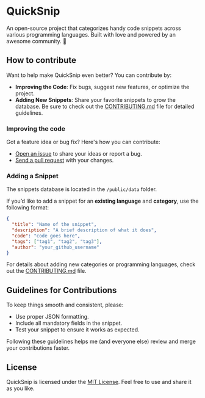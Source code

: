 # QuickSnip

An open-source project that categorizes handy code snippets across various programming languages. Built with love and powered by an awesome community. 🚀

## How to contribute

Want to help make QuickSnip even better? You can contribute by:

- **Improving the Code**: Fix bugs, suggest new features, or optimize the project.
- **Adding New Snippets**: Share your favorite snippets to grow the database.
Be sure to check out the [CONTRIBUTING.md](/CONTRIBUTING.md) file for detailed guidelines.

### Improving the code

Got a feature idea or bug fix? Here's how you can contribute:

- [Open an issue](https://github.com/dostonnabotov/sass-template/issues) to share your ideas or report a bug.
- [Send a pull request](https://github.com/dostonnabotov/sass-template/pulls) with your changes.

### Adding a Snippet

The snippets database is located in the `/public/data` folder.

If you’d like to add a snippet for an **existing language** and **category**, use the following format:

```json
{
  "title": "Name of the snippet",
  "description": "A brief description of what it does",
  "code": "code goes here",
  "tags": ["tag1", "tag2", "tag3"],
  "author": "your_github_username"
}
```

For details about adding new categories or programming languages, check out the [CONTRIBUTING.md](/CONTRIBUTING.md) file.

## Guidelines for Contributions

To keep things smooth and consistent, please:

- Use proper JSON formatting.
- Include all mandatory fields in the snippet.
- Test your snippet to ensure it works as expected.

Following these guidelines helps me (and everyone else) review and merge your contributions faster.

## License

QuickSnip is licensed under the [MIT License](/LICENSE). Feel free to use and share it as you like.